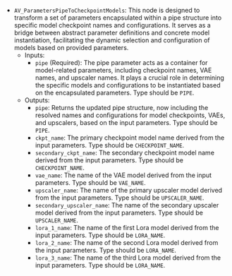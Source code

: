 - `AV_ParametersPipeToCheckpointModels`: This node is designed to transform a set of parameters encapsulated within a pipe structure into specific model checkpoint names and configurations. It serves as a bridge between abstract parameter definitions and concrete model instantiation, facilitating the dynamic selection and configuration of models based on provided parameters.
    - Inputs:
        - `pipe` (Required): The pipe parameter acts as a container for model-related parameters, including checkpoint names, VAE names, and upscaler names. It plays a crucial role in determining the specific models and configurations to be instantiated based on the encapsulated parameters. Type should be `PIPE`.
    - Outputs:
        - `pipe`: Returns the updated pipe structure, now including the resolved names and configurations for model checkpoints, VAEs, and upscalers, based on the input parameters. Type should be `PIPE`.
        - `ckpt_name`: The primary checkpoint model name derived from the input parameters. Type should be `CHECKPOINT_NAME`.
        - `secondary_ckpt_name`: The secondary checkpoint model name derived from the input parameters. Type should be `CHECKPOINT_NAME`.
        - `vae_name`: The name of the VAE model derived from the input parameters. Type should be `VAE_NAME`.
        - `upscaler_name`: The name of the primary upscaler model derived from the input parameters. Type should be `UPSCALER_NAME`.
        - `secondary_upscaler_name`: The name of the secondary upscaler model derived from the input parameters. Type should be `UPSCALER_NAME`.
        - `lora_1_name`: The name of the first Lora model derived from the input parameters. Type should be `LORA_NAME`.
        - `lora_2_name`: The name of the second Lora model derived from the input parameters. Type should be `LORA_NAME`.
        - `lora_3_name`: The name of the third Lora model derived from the input parameters. Type should be `LORA_NAME`.
